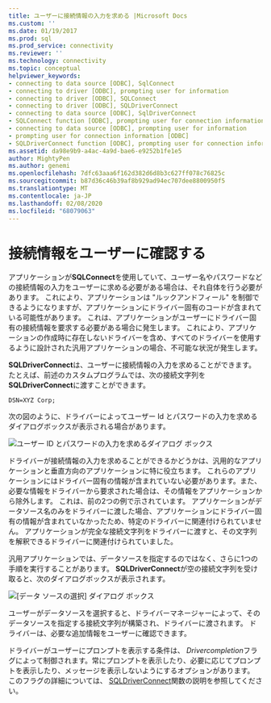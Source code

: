 ```yaml
---
title: ユーザーに接続情報の入力を求める |Microsoft Docs
ms.custom: ''
ms.date: 01/19/2017
ms.prod: sql
ms.prod_service: connectivity
ms.reviewer: ''
ms.technology: connectivity
ms.topic: conceptual
helpviewer_keywords:
- connecting to data source [ODBC], SqlConnect
- connecting to driver [ODBC], prompting user for information
- connecting to driver [ODBC], SQLConnect
- connecting to driver [ODBC], SQLDriverConnect
- connecting to data source [ODBC], SqlDriverConnect
- SQLConnect function [ODBC], prompting user for connection information
- connecting to data source [ODBC], prompting user for information
- prompting user for connection information [ODBC]
- SQLDriverConnect function [ODBC], prompting user for connection information
ms.assetid: da98e9b9-a4ac-4a9d-bae6-e9252b1fe1e5
author: MightyPen
ms.author: genemi
ms.openlocfilehash: 7dfc63aaa6f162d382d6d8b3c627ff078c76825c
ms.sourcegitcommit: b87d36c46b39af8b929ad94ec707dee8800950f5
ms.translationtype: MT
ms.contentlocale: ja-JP
ms.lasthandoff: 02/08/2020
ms.locfileid: "68079063"
---
```

# <a name="prompting-the-user-for-connection-information"></a>接続情報をユーザーに確認する
アプリケーションが**SQLConnect**を使用していて、ユーザー名やパスワードなどの接続情報の入力をユーザーに求める必要がある場合は、それ自体を行う必要があります。 これにより、アプリケーションは "ルックアンドフィール" を制御できるようになりますが、アプリケーションにドライバー固有のコードが含まれている可能性があります。 これは、アプリケーションがユーザーにドライバー固有の接続情報を要求する必要がある場合に発生します。 これにより、アプリケーションの作成時に存在しないドライバーを含め、すべてのドライバーを使用するように設計された汎用アプリケーションの場合、不可能な状況が発生します。  
  
 **SQLDriverConnect**は、ユーザーに接続情報の入力を求めることができます。 たとえば、前述のカスタムプログラムでは、次の接続文字列を**SQLDriverConnect**に渡すことができます。  
  
```  
DSN=XYZ Corp;  
```  
  
 次の図のように、ドライバーによってユーザー Id とパスワードの入力を求めるダイアログボックスが表示される場合があります。  
  
 ![ユーザー ID とパスワードの入力を求めるダイアログ ボックス](../../../odbc/reference/develop-app/media/pr18.gif "pr18")  
  
 ドライバーが接続情報の入力を求めることができるかどうかは、汎用的なアプリケーションと垂直方向のアプリケーションに特に役立ちます。 これらのアプリケーションにはドライバー固有の情報が含まれていない必要があります。また、必要な情報をドライバーから要求された場合は、その情報をアプリケーションから除外します。 これは、前の2つの例で示されています。 アプリケーションがデータソース名のみをドライバーに渡した場合、アプリケーションにドライバー固有の情報が含まれていなかったため、特定のドライバーに関連付けられていません。 アプリケーションが完全な接続文字列をドライバーに渡すと、その文字列を解釈できるドライバーに関連付けられていました。  
  
 汎用アプリケーションでは、データソースを指定するのではなく、さらに1つの手順を実行することがあります。 **SQLDriverConnect**が空の接続文字列を受け取ると、次のダイアログボックスが表示されます。  
  
 ![[データ ソースの選択] ダイアログ ボックス](../../../odbc/reference/develop-app/media/ch06a.gif "CH06A")  
  
 ユーザーがデータソースを選択すると、ドライバーマネージャーによって、そのデータソースを指定する接続文字列が構築され、ドライバーに渡されます。 ドライバーは、必要な追加情報をユーザーに確認できます。  
  
 ドライバーがユーザーにプロンプトを表示する条件は、 *Drivercompletion*フラグによって制御されます。常にプロンプトを表示したり、必要に応じてプロンプトを表示したり、メッセージを表示しないようにするオプションがあります。 このフラグの詳細については、 [SQLDriverConnect](../../../odbc/reference/syntax/sqldriverconnect-function.md)関数の説明を参照してください。

